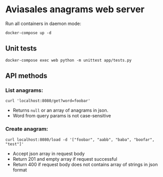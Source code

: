 # Aviasales anagrams web server

Run all containers in daemon mode:
```
docker-compose up -d
```  

## Unit tests
```
docker-compose exec web python -m unittest app/tests.py
```

## API methods

### List anagrams:
```
curl 'localhost:8080/get?word=foobar' 
```
* Returns `null` or an array of anagrams in json.
* Word from query params is not case-sensitive

### Create anagram:
```
curl localhost:8080/load -d '["foobar", "aabb", "baba", "boofar", "test"]'
```
* Accept json array in request body
* Return 201 and empty array if request successful
* Return 400 if request body does not contains array of strings in json format 
